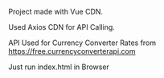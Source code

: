 Project made with Vue CDN.

Used Axios CDN for API Calling.

API Used for Currency Converter Rates from https://free.currencyconverterapi.com

Just run index.html in Browser 

